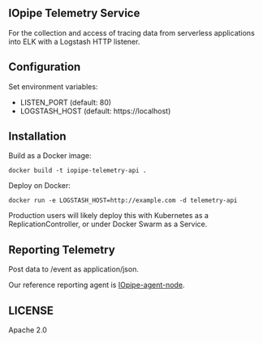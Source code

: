IOpipe Telemetry Service
------------------------

For the collection and access of tracing data from
serverless applications into ELK with a Logstash HTTP listener.

Configuration
-------------

Set environment variables:

 - LISTEN_PORT (default: 80)
 - LOGSTASH_HOST (default: https://localhost)

Installation
------------

Build as a Docker image:

```
docker build -t iopipe-telemetry-api .
```

Deploy on Docker:

```
docker run -e LOGSTASH_HOST=http://example.com -d telemetry-api
```

Production users will likely deploy this with Kubernetes
as a ReplicationController, or under Docker Swarm as a
Service.

Reporting Telemetry
-------------------

Post data to /event as application/json.

Our reference reporting agent is
[IOpipe-agent-node](https://github.com/iopipe/iopipe-agent-node).

LICENSE
-------

Apache 2.0
